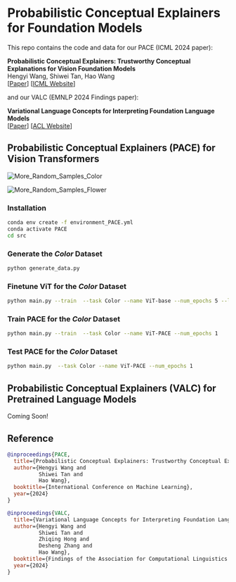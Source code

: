 # Probabilistic Conceptual Explainers for Foundation Models
This repo contains the code and data for our PACE (ICML 2024 paper):

**Probabilistic Conceptual Explainers: Trustworthy Conceptual Explanations for Vision Foundation Models**<br>
Hengyi Wang, Shiwei Tan, Hao Wang<br>
[[Paper](http://www.wanghao.in/paper/ICML24_PACE.pdf)] [[ICML Website](https://icml.cc/virtual/2024/poster/34650)]

and our VALC (EMNLP 2024 Findings paper):

**Variational Language Concepts for Interpreting Foundation Language Models**<br>
[[Paper](http://www.wanghao.in/paper/EMNLP24_VALC.pdf)] [[ACL Website](https://aclanthology.org/2024.findings-emnlp.505/)]

## Probabilistic Conceptual Explainers (PACE) for Vision Transformers

![More_Random_Samples_Color](https://github.com/user-attachments/assets/f39aa0c6-3427-428e-ada9-aa9880d0ca09)

![More_Random_Samples_Flower](https://github.com/user-attachments/assets/80bd9dcf-2514-49ca-a659-6b101d423044)



### Installation
```bash
conda env create -f environment_PACE.yml
conda activate PACE
cd src
```

### Generate the *Color* Dataset 
```bash
python generate_data.py
```
### Finetune ViT for the *Color* Dataset
```bash
python main.py --train  --task Color --name ViT-base --num_epochs 5 --lr 1e-3 --require_grad
```
### Train PACE for the *Color* Dataset
```bash
python main.py --train  --task Color --name ViT-PACE --num_epochs 1
```
### Test PACE for the *Color* Dataset
```bash
python main.py  --task Color --name ViT-PACE --num_epochs 1
```

## Probabilistic Conceptual Explainers (VALC) for Pretrained Language Models

Coming Soon!

## Reference

```bib
@inproceedings{PACE,
  title={Probabilistic Conceptual Explainers: Trustworthy Conceptual Explanations for Vision Foundation Models},
  author={Hengyi Wang and
          Shiwei Tan and
          Hao Wang},
  booktitle={International Conference on Machine Learning},
  year={2024}
}

@inproceedings{VALC,
  title={Variational Language Concepts for Interpreting Foundation Language Models},
  author={Hengyi Wang and
          Shiwei Tan and
          Zhiqing Hong and 
          Desheng Zhang and
          Hao Wang},
  booktitle={Findings of the Association for Computational Linguistics: EMNLP 2024},
  year={2024}
}
```
